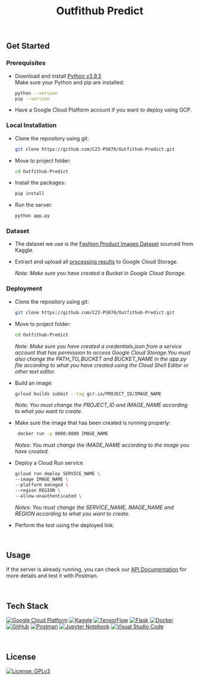 <div align="center">

# Outfithub Predict

</div>

<br>

## Get Started
### Prerequisites
* Download and install <a href="https://www.python.org/downloads/release/python-395/">Python v3.9.5<a/> <br>
  Make sure your Python and pip are installed:
  ```bash
  python --version
  pip --version
  ```
* Have a Google Cloud Platform account if you want to deploy using GCP.

### Local Installation
* Clone the repository using git:
  ```bash
  git clone https://github.com/C23-PS070/Outfithub-Predict.git
  ```
* Move to project folder:
  ```bash
  cd Outfithub-Predict
  ```
* Install the packages:
  ```bash
  pip install
  ``` 
* Run the server:
  ```bash
  python app.py
  ``` 

### Dataset
* The dataset we use is the <a href="https://www.kaggle.com/datasets/paramaggarwal/fashion-product-images-dataset?datasetId=139630&sortBy=voteCount">Fashion Product Images Dataset<a/> sourced from Kaggle.
* Extract and upload all <a href="https://drive.google.com/drive/folders/1oQb1LImUCdB-wrDUD6KGnBc6f3OntM9s">processing results<a/> to Google Cloud Storage.
  
  _Note: Make sure you have created a Bucket in Google Cloud Storage._
  
### Deployment
* Clone the repository using git:
   ```bash
  git clone https://github.com/C23-PS070/Outfithub-Predict.git
  ```
* Move to project folder:
  ```bash
  cd Outfithub-Predict
  ```
  
  _Note: Make sure you have created a credentials.json from a service account that has permission to access Google Cloud Storage.You must also change the PATH_TO_BUCKET and BUCKET_NAME in the app.py file according to what you have created using the Cloud Shell Editor or other text editor._
  
* Build an image:
  ```bash
  gcloud builds submit --tag gcr.io/PROJECT_ID/IMAGE_NAME
  ```
  
   _Note: You must change the PROJECT_ID and IMAGE_NAME according to what you want to create._
 
* Make sure the image that has been created is running properly:
  ```bash
   docker run -p 8080:8080 IMAGE_NAME
  ```
  
  _Notes: You must change the IMAGE_NAME according to the image you have created._
  
* Deploy a Cloud Run service
  ```bash
  gcloud run deploy SERVICE_NAME \
  --image IMAGE_NAME \
  --platform managed \
  --region REGION \
  --allow-unauthenticated \
  ```
  
   _Notes: You must change the SERVICE_NAME, IMAGE_NAME and REGION according to what you want to create._

* Perform the test using the deployed link.

<br>

## Usage
If the server is already running, you can check our <a href="https://documenter.getpostman.com/">API Documentation</a> for more details and test it with Postman.

<br>

## Tech Stack
[![Google Cloud Platform](https://img.shields.io/badge/Google%20Cloud%20Platform-%234285F4.svg?style=plastic&logo=google-cloud&logoColor=white)](https://cloud.google.com/) [![Kaggle](https://img.shields.io/badge/Kaggle-035a7d?style=plastic&logo=kaggle&logoColor=white)](https://www.kaggle.com/) [![TensorFlow](https://img.shields.io/badge/TensorFlow-%23FF6F00.svg?style=plastic&logo=TensorFlow&logoColor=white)](https://www.tensorflow.org/) [![Flask](https://img.shields.io/badge/Flask-%23000.svg?style=plastic&logo=flask&logoColor=white)](https://flask.palletsprojects.com/) [![Docker](https://img.shields.io/badge/Docker-%230db7ed.svg?style=plastic&logo=docker&logoColor=white)](https://www.docker.com/) [![GitHub](https://img.shields.io/badge/GitHub-%23121011.svg?style=plastic&logo=github&logoColor=white)](https://github.com/) [![Postman](https://img.shields.io/badge/Postman-FF6C37?style=plastic&logo=postman&logoColor=white)](https://www.postman.com/) [![Jupyter Notebook](https://img.shields.io/badge/Jupyter-%23FA0F00.svg?style=plastic&logo=jupyter&logoColor=white)](https://jupyter.org/) [![Visual Studio Code](https://img.shields.io/badge/Visual%20Studio%20Code-0078d7.svg?style=plastic&logo=visual-studio-code&logoColor=white)](https://code.visualstudio.com/)

<br>

## License
[![License: GPLv3](https://img.shields.io/badge/License-GPLv3-blue.svg?style=plastic)](https://www.gnu.org/licenses/gpl-3.0)
